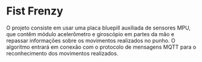 Fist Frenzy
=============

O projeto consiste em usar uma placa bluepill auxiliada de sensores MPU, que contêm módulo acelerômetro e giroscópio em partes da mão e repassar informações sobre os movimentos realizados no punho. O algoritmo entrará em conexão com o protocolo de mensagens MQTT para o reconhecimento dos movimentos realizados.
